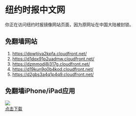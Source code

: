 <h1>纽约时报中文网</h1>
<p>你正在访问纽约时报镜像网站页面，因为原网址在中国大陆被封锁。</p>
<h2>免翻墙网站</h2>
<ol>
<li><a href="https://dpwtjiva2kpfa.cloudfront.net/" target="1">https://dpwtjiva2kpfa.cloudfront.net/</a></li>
<li><a href="https://d1dqx91p2uadmw.cloudfront.net/" target="2">https://d1dqx91p2uadmw.cloudfront.net/</a></li>
<li><a href="https://dzmmodj8j317g.cloudfront.net/" target="3">https://dzmmodj8j317g.cloudfront.net/</a></li>
<li><a href="https://d19kun9o0b4kod.cloudfront.net/" target="4">https://d19kun9o0b4kod.cloudfront.net/</a></li>
<li><a href="https://d2gbs3a4q1p4q9.cloudfront.net/" target="5">https://d2gbs3a4q1p4q9.cloudfront.net/</a></li>
</ol>
<h2>免翻墙iPhone/iPad应用</h2>
<p>
	<a href="https://itunes.apple.com/cn/app/niu-yue-shi-bao-zhong-wen-wang/id807498298?mt=8">
		<img src="icon175x175.jpeg" />
		<br/>点击下载
	</a>
</p>